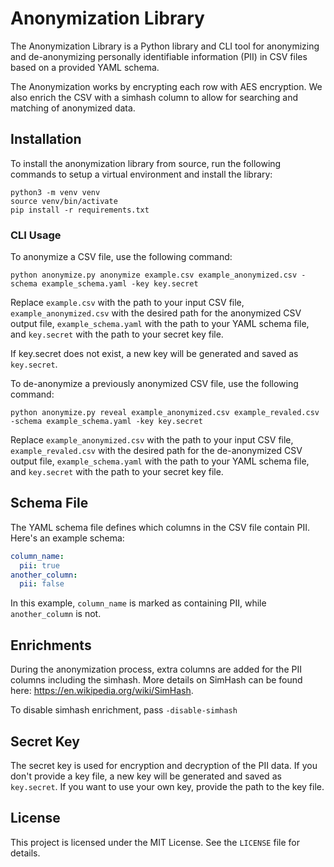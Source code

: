 # Anonymization Library

The Anonymization Library is a Python library and CLI tool for anonymizing and de-anonymizing personally identifiable information (PII) in CSV files based on a provided YAML schema.

The Anonymization works by encrypting each row with AES encryption. We also enrich the CSV with a simhash column to allow for searching and matching of anonymized data.

## Installation

To install the anonymization library from source, run the following commands
to setup a virtual environment and install the library:

```shell
python3 -m venv venv
source venv/bin/activate
pip install -r requirements.txt
```

### CLI Usage

To anonymize a CSV file, use the following command:

```shell
python anonymize.py anonymize example.csv example_anonymized.csv -schema example_schema.yaml -key key.secret
```

Replace `example.csv` with the path to your input CSV file, `example_anonymized.csv` with the desired path for the anonymized CSV output file, `example_schema.yaml` with the path to your YAML schema file, and `key.secret` with the path to your secret key file.

If key.secret does not exist, a new key will be generated and saved as `key.secret`.

To de-anonymize a previously anonymized CSV file, use the following command:

```shell
python anonymize.py reveal example_anonymized.csv example_revaled.csv -schema example_schema.yaml -key key.secret
```

Replace `example_anonymized.csv` with the path to your input CSV file, `example_revaled.csv` with the desired path for the de-anonymized CSV output file, `example_schema.yaml` with the path to your YAML schema file, and `key.secret` with the path to your secret key file.

## Schema File

The YAML schema file defines which columns in the CSV file contain PII. Here's an example schema:

```yaml
column_name:
  pii: true
another_column:
  pii: false
```

In this example, `column_name` is marked as containing PII, while `another_column` is not.

## Enrichments

During the anonymization process, extra columns are added for the PII columns including the simhash. More details on SimHash can be found here: https://en.wikipedia.org/wiki/SimHash.

To disable simhash enrichment, pass `-disable-simhash`

## Secret Key

The secret key is used for encryption and decryption of the PII data. If you don't provide a key file, a new key will be generated and saved as `key.secret`. If you want to use your own key, provide the path to the key file.

## License

This project is licensed under the MIT License. See the `LICENSE` file for details.
```
